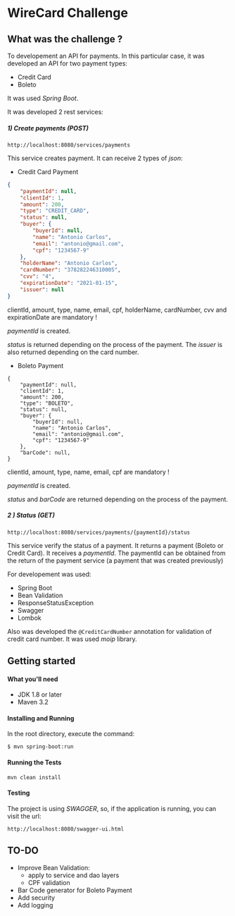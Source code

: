 # WireCard Challenge

## What was the challenge ?

To developement an API for payments. In this particular case, it was developed an API for two payment types:
- Credit Card
- Boleto

It was used *Spring Boot*.

It was developed 2 rest services:

##### 1) Create payments (POST)
```
http://localhost:8080/services/payments
```

This service creates payment. It can receive 2 types of *json*: 
- Credit Card Payment

``` json
{
    "paymentId": null,
    "clientId": 1, 
    "amount": 200, 
    "type": "CREDIT_CARD",
    "status": null,
    "buyer": {
        "buyerId": null,
        "name": "Antonio Carlos",
        "email": "antonio@gmail.com",
        "cpf": "1234567-9"
    },
    "holderName": "Antonio Carlos",
    "cardNumber": "378282246310005",
    "cvv": "4",
    "expirationDate": "2021-01-15",
    "issuer": null
}
```
  clientId, amount, type, name, email, cpf, holderName, cardNumber, cvv and expirationDate are mandatory !
  
  *paymentId* is created.
  
  *status* is returned depending on the process of the payment. The *issuer* is also returned depending on the card number.
  - Boleto Payment
  
  ```
  {
      "paymentId": null,
      "clientId": 1, 
      "amount": 200, 
      "type": "BOLETO",
      "status": null,
      "buyer": {
          "buyerId": null,
          "name": "Antonio Carlos",
          "email": "antonio@gmail.com",
          "cpf": "1234567-9"
      },
      "barCode": null,
  }
  ```
  clientId, amount, type, name, email, cpf are mandatory !
  
  *paymentId* is created.
  
  *status* and *barCode* are returned depending on the process of the payment.   
##### 2 ) Status (GET)
```
http://localhost:8080/services/payments/{paymentId}/status
```
This service verify the status of a payment. It returns a payment (Boleto or Credit Card).
It receives a *paymentId*. The paymentId can be obtained from the return of the payment service (a payment that was created previously)

For developement was used:
- Spring Boot
- Bean Validation
- ResponseStatusException
- Swagger
- Lombok

Also was developed the ``@CreditCardNumber`` annotation for validation of credit card number. It was used *moip* library.

## Getting started

#### What you'll need

- JDK 1.8 or later
- Maven 3.2

#### Installing and Running

In the root directory, execute the command:

```
$ mvn spring-boot:run
```

#### Running the Tests

```
mvn clean install
```

#### Testing

The project is using *SWAGGER*, so, if the application is running, you can visit the url:
```
http://localhost:8080/swagger-ui.html
```


## TO-DO

 - Improve Bean Validation: 
    - apply to service and dao layers
    - CPF validation
 - Bar Code generator for Boleto Payment
 - Add security
 - Add logging
 
 
